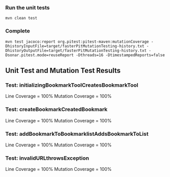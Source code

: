 ### Run the unit tests
```
mvn clean test
```

### Complete
``` 
mvn test jacoco:report org.pitest:pitest-maven:mutationCoverage -DhistoryInputFile=target/fasterPitMutationTesting-history.txt -DhistoryOutputFile=target/fasterPitMutationTesting-history.txt -Dsonar.pitest.mode=reuseReport -Dthreads=16 -DtimestampedReports=false
```

## Unit Test and Mutation Test Results

### Test: initializingBookmarkToolCreatesBookmarkTool
Line Coverage = 100%
Mutation Coverage = 100%

### Test: createBookmarkCreatedBookmark
Line Coverage = 100%
Mutation Coverage = 100%

### Test: addBookmarkToBookmarklistAddsBookmarkToList
Line Coverage = 100%
Mutation Coverage = 100%

### Test: invalidURLthrowsException
Line Coverage = 100%
Mutation Coverage = 100%


